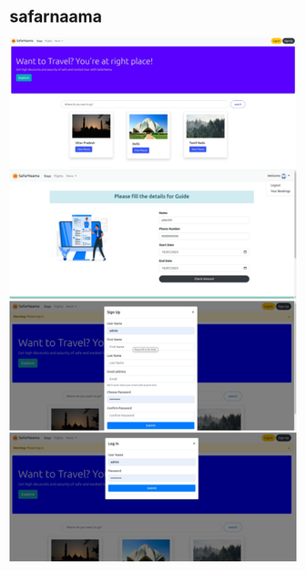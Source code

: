 # safarnaama
![Screenshot](one.jpeg)
![Screenshot](CheckOut.jpeg)
![Screenshot](SignUpPage.jpeg)
![Screenshot](Login.jpeg)
